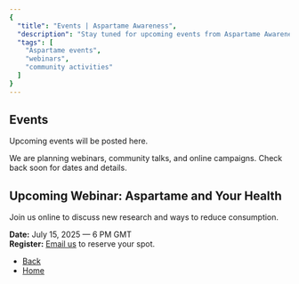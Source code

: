 ```yaml
---
{
  "title": "Events | Aspartame Awareness",
  "description": "Stay tuned for upcoming events from Aspartame Awareness. We'll post webinars, community talks, and campaigns here soon.",
  "tags": [
    "Aspartame events",
    "webinars",
    "community activities"
  ]
}
---
```


## Events

Upcoming events will be posted here.

We are planning webinars, community talks, and online campaigns. Check back soon for dates and details.

## Upcoming Webinar: Aspartame and Your Health

Join us online to discuss new research and ways to reduce consumption.

**Date:** July 15, 2025 — 6 PM GMT  
**Register:** [Email us](mailto:info@aspartameawareness.org) to reserve your spot.

* [Back](/javascript:void(0);)
* [Home](/)
